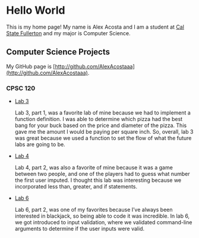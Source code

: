 # Hello World

This is my home page! My name is Alex Acosta and I am a student at [Cal State Fullerton](http://www.fullerton.edu/) and my major is Computer Science.
## Computer Science Projects

My GitHub page is [http://github.com/AlexAcostaaa](http://github.com/AlexAcostaaa).

### CPSC 120

* [Lab 3](https://github.com/cpsc-fall-2023/cpsc-120-lab-03-alex-and-nicolas)

    Lab 3, part 1, was a favorite lab of mine because we had to implement a function definition. I was able to determine which pizza had the best bang for your buck based on the price and diameter of the pizza. This gave me the amount I would be paying per square inch. So, overall, lab 3 was great because we used a function to set the flow of what the future labs are going to be.

* [Lab 4](https://github.com/cpsc-fall-2023/cpsc-120-lab-04-nicolas-m-alex-a)

    Lab 4, part 2, was also a favorite of mine because it was a game between two people, and one of the players had to guess what number the first user imputed. I thought this lab was interesting because we incorporated less than, greater, and if statements.

* [Lab 6](https://github.com/cpsc-fall-2023/cpsc-120-lab-06-duy-and-alex-2)

    Lab 6, part 2, was one of my favorites because I’ve always been interested in blackjack, so being able to code it was incredible. In lab 6, we got introduced to input validation, where we validated command-line arguments to determine if the user inputs were valid.